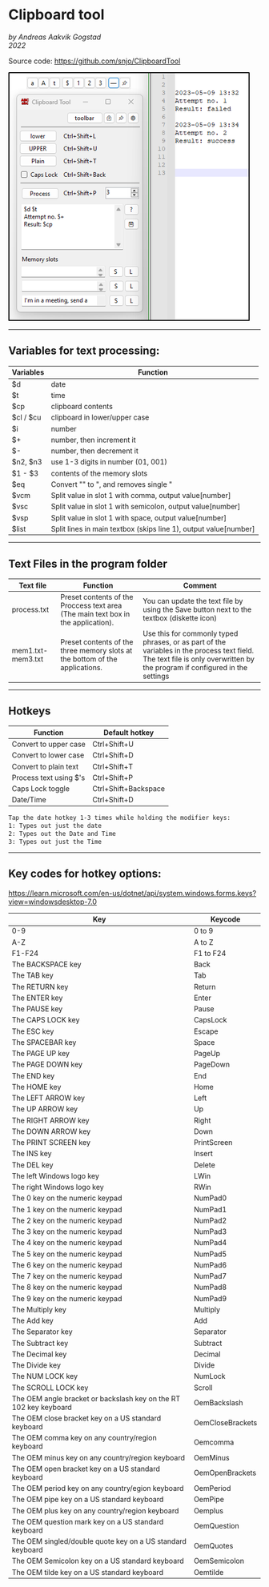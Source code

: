 # Clipboard tool
*by Andreas Aakvik Gogstad*  
*2022*

Source code:
https://github.com/snjo/ClipboardTool

![image](clipboardtool1.png)

-----------------------------------------
## Variables for text processing:

| Variables | Function                                                         |
|-----------|------------------------------------------------------------------|
| $d        | date                                                             |
| $t        | time                                                             |
| $cp       | clipboard contents                                               |
| $cl / $cu | clipboard in lower/upper case                                    |
| $i        | number                                                           |
| $+        | number, then increment it                                        |
| $-        | number, then decrement it                                        |
| $n2, $n3  | use 1-3 digits in number (01, 001)                               |
| $1 - $3   | contents of the memory slots                                     |
| $eq       | Convert \"\" to \", and removes single \"                        |
| $vcm      | Split value in slot 1 with comma, output value[number]           |
| $vsc      | Split value in slot 1 with semicolon, output value[number]       |
| $vsp      | Split value in slot 1 with space, output value[number]           |
| $list     | Split lines in main textbox (skips line 1), output value[number] |

-----------------------------------------
## Text Files in the program folder

| Text file              | Function                                                                          | Comment	                                                                                   |
|------------------------|-----------------------------------------------------------------------------------|---------------------------------------------------------------------------------------------|
| process.txt            | Preset contents of the Proccess text area (The main text box in the application). | You can update the text file by using the Save button next to the textbox (diskette icon)   |
| mem1.txt-mem3.txt      | Preset contents of the three memory slots at the bottom of the applications.      | Use this for commonly typed phrases, or as part of the variables in the process text field. The text file is only overwritten by the program if configured in the settings |

-----------------------------------------
## Hotkeys


| Function                       | Default hotkey         |
|--------------------------------|------------------------|
| Convert to upper case          | Ctrl+Shift+U           |
| Convert to lower case          | Ctrl+Shift+D           |
| Convert to plain text          | Ctrl+Shift+T           |
| Process text using $'s         | Ctrl+Shift+P           |
| Caps Lock toggle               | Ctrl+Shift+Backspace   |
| Date/Time                      | Ctrl+Shift+D           |

	Tap the date hotkey 1-3 times while holding the modifier keys:
	1: Types out just the date
	2: Types out the Date and Time
	3: Types out just the Time

-----------------------------------------
## Key codes for hotkey options:
https://learn.microsoft.com/en-us/dotnet/api/system.windows.forms.keys?view=windowsdesktop-7.0

| Key                              | Keycode             |
|----------------------------------|---------------------|
| 0-9                              | 0 to 9              |
| A-Z                              | A to Z              |
| F1-F24                           | F1 to F24           |
| The BACKSPACE key                | Back                |
| The TAB key                      | Tab                 |
| The RETURN key                   | Return              |
| The ENTER key                    | Enter               |
| The PAUSE key                    | Pause               |
| The CAPS LOCK key                | CapsLock            |
| The ESC key                      | Escape              |
| The SPACEBAR key                 | Space               |
| The PAGE UP key                  | PageUp              |
| The PAGE DOWN key                | PageDown            |
| The END key                      | End                 |
| The HOME key                     | Home                |
| The LEFT ARROW key               | Left                |
| The UP ARROW key                 | Up                  |
| The RIGHT ARROW key              | Right               |
| The DOWN ARROW key               | Down                |
| The PRINT SCREEN key             | PrintScreen         |
| The INS key                      | Insert              |
| The DEL key                      | Delete              |
| The left Windows logo key        | LWin                |
| The right Windows logo key       | RWin                |
| The 0 key on the numeric keypad  | NumPad0             |
| The 1 key on the numeric keypad  | NumPad1             |
| The 2 key on the numeric keypad  | NumPad2             |
| The 3 key on the numeric keypad  | NumPad3             |
| The 4 key on the numeric keypad  | NumPad4             |
| The 5 key on the numeric keypad  | NumPad5             |
| The 6 key on the numeric keypad  | NumPad6             |
| The 7 key on the numeric keypad  | NumPad7             |
| The 8 key on the numeric keypad  | NumPad8             |
| The 9 key on the numeric keypad  | NumPad9             |
| The Multiply key                 | Multiply            |
| The Add key                      | Add                 |
| The Separator key                | Separator           |
| The Subtract key                 | Subtract            |
| The Decimal key                  | Decimal             |
| The Divide key                   | Divide              |
| The NUM LOCK key                 | NumLock             |
| The SCROLL LOCK key              | Scroll              |
| The OEM angle bracket or backslash key on the RT 102 key keyboard    | OemBackslash     |
| The OEM close bracket key on a US standard keyboard                  | OemCloseBrackets |
| The OEM comma key on any country/region keyboard                     | Oemcomma         |
| The OEM minus key on any country/region keyboard                     | OemMinus         |
| The OEM open bracket key on a US standard keyboard                   | OemOpenBrackets  |
| The OEM period key on any country/egion keyboard                     | OemPeriod        |
| The OEM pipe key on a US standard keyboard                           | OemPipe          |
| The OEM plus key on any country/region keyboard                      | Oemplus          |
| The OEM question mark key on a US standard keyboard                  | OemQuestion      |
| The OEM singled/double quote key on a US standard keyboard           | OemQuotes        |
| The OEM Semicolon key on a US standard keyboard                      | OemSemicolon     |
| The OEM tilde key on a US standard keyboard                          | Oemtilde         |